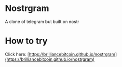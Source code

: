# Nostrgram

A clone of telegram but built on nostr

# How to try

Click here: [https://brilliancebitcoin.github.io/nostrgram](https://brilliancebitcoin.github.io/nostrgram)

